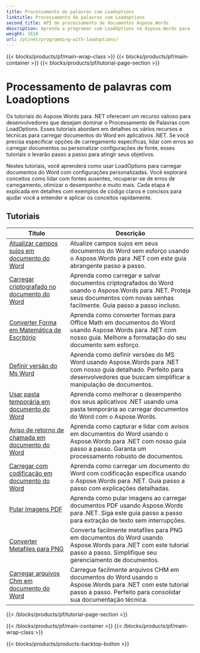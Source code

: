 ```yaml
---
title: Processamento de palavras com Loadoptions
linktitle: Processamento de palavras com Loadoptions
second_title: API de processamento de documentos Aspose.Words
description: Aprenda a programar com LoadOptions no Aspose.Words para .NET. Tutoriais detalhados com código de exemplo para carregar e personalizar o carregamento de documentos do Word.
weight: 1610
url: /pt/net/programming-with-loadoptions/
---
```


{{< blocks/products/pf/main-wrap-class >}}
{{< blocks/products/pf/main-container >}}
{{< blocks/products/pf/tutorial-page-section >}}

# Processamento de palavras com Loadoptions

Os tutoriais do Aspose.Words para .NET oferecem um recurso valioso para desenvolvedores que desejam dominar o Processamento de Palavras com LoadOptions. Esses tutoriais abordam em detalhes os vários recursos e técnicas para carregar documentos do Word em aplicativos .NET. Se você precisa especificar opções de carregamento específicas, lidar com erros ao carregar documentos ou personalizar configurações de fonte, esses tutoriais o levarão passo a passo para atingir seus objetivos.

Nestes tutoriais, você aprenderá como usar LoadOptions para carregar documentos do Word com configurações personalizadas. Você explorará conceitos como lidar com fontes ausentes, recuperar-se de erros de carregamento, otimizar o desempenho e muito mais. Cada etapa é explicada em detalhes com exemplos de código claros e concisos para ajudar você a entender e aplicar os conceitos rapidamente.

 ## Tutoriais
| Título | Descrição |
| --- | --- |
| [Atualizar campos sujos em documento do Word](./update-dirty-fields/) | Atualize campos sujos em seus documentos do Word sem esforço usando o Aspose.Words para .NET com este guia abrangente passo a passo. |
| [Carregar criptografado no documento do Word](./load-encrypted-document/) | Aprenda como carregar e salvar documentos criptografados do Word usando o Aspose.Words para .NET. Proteja seus documentos com novas senhas facilmente. Guia passo a passo incluso. |
| [Converter Forma em Matemática de Escritório](./convert-shape-to-office-math/) | Aprenda como converter formas para Office Math em documentos do Word usando Aspose.Words para .NET com nosso guia. Melhore a formatação do seu documento sem esforço. |
| [Definir versão do Ms Word](./set-ms-word-version/) | Aprenda como definir versões do MS Word usando Aspose.Words para .NET com nosso guia detalhado. Perfeito para desenvolvedores que buscam simplificar a manipulação de documentos. |
| [Usar pasta temporária em documento do Word](./use-temp-folder/) | Aprenda como melhorar o desempenho dos seus aplicativos .NET usando uma pasta temporária ao carregar documentos do Word com o Aspose.Words. |
| [Aviso de retorno de chamada em documento do Word](./warning-callback/) | Aprenda como capturar e lidar com avisos em documentos do Word usando o Aspose.Words para .NET com nosso guia passo a passo. Garanta um processamento robusto de documentos. |
| [Carregar com codificação em documento do Word](./load-with-encoding/) | Aprenda como carregar um documento do Word com codificação específica usando o Aspose.Words para .NET. Guia passo a passo com explicações detalhadas. |
| [Pular Imagens PDF](./skip-pdf-images/) | Aprenda como pular imagens ao carregar documentos PDF usando Aspose.Words para .NET. Siga este guia passo a passo para extração de texto sem interrupções. |
| [Converter Metafiles para PNG](./convert-metafiles-to-png/) | Converta facilmente metafiles para PNG em documentos do Word usando Aspose.Words para .NET com este tutorial passo a passo. Simplifique seu gerenciamento de documentos. |
| [Carregar arquivos Chm em documento do Word](./load-chm/) | Carregue facilmente arquivos CHM em documentos do Word usando o Aspose.Words para .NET com este tutorial passo a passo. Perfeito para consolidar sua documentação técnica. |
{{< /blocks/products/pf/tutorial-page-section >}}

{{< /blocks/products/pf/main-container >}}
{{< /blocks/products/pf/main-wrap-class >}}

{{< blocks/products/products-backtop-button >}}

